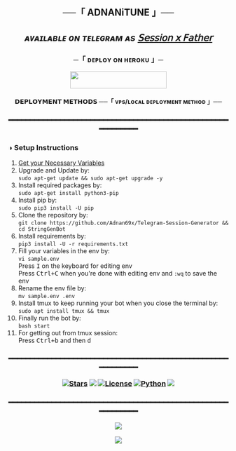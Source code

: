 <h2 align="center">
    ──「 ADNANiTUNE 」──
</h2> <h2 align="center">

_**ᴀᴠᴀɪʟᴀʙʟᴇ ᴏɴ ᴛᴇʟᴇɢʀᴀᴍ ᴀs [𝖲𝖾𝗌𝗌𝗂𝗈𝗇 𝗑 𝖥𝖺𝗍𝗁𝖾𝗋](https://t.me/SessionXFatherBot)**_
<h3 align="center">
 ─「 ᴅᴇᴩʟᴏʏ ᴏɴ ʜᴇʀᴏᴋᴜ 」─
</h3>

<p align="center"><a href="https://dashboard.heroku.com/new?template=https://github.com/Adnan69x/Telegram-Session-Generator"> <img src="https://img.shields.io/badge/Deploy%20On%20Heroku-black?style=for-the-badge&logo=heroku" width="220" height="38.45"/></a></p>

<h4 align="center">
<b>𝗗𝗘𝗣𝗟𝗢𝗬𝗠𝗘𝗡𝗧 𝗠𝗘𝗧𝗛𝗢𝗗𝗦</b> <b> ──「 ᴠᴘs/ʟᴏᴄᴀʟ ᴅᴇᴘʟᴏʏᴍᴇɴᴛ ᴍᴇᴛʜᴏᴅ 」── </b>
<h3 align="center">
━━━━━━━━━━━━━━━━━━━━━━━━━━━━━━━━━━━━━━━━━━━━━━━━━━━━━━━━━━━━
<h3 align="<li>">◑ Setup Instructions</h3>
<ol>
  <li><a href="https://github.com/Adnan69x/Telegram-Session-Generator/blob/master/sample.env">Get your Necessary Variables</a></li>
  <li>Upgrade and Update by:<br>
    <code>sudo apt-get update && sudo apt-get upgrade -y</code></li>
  <li>Install required packages by:<br>
    <code>sudo apt-get install python3-pip</code></li>
  <li>Install pip by:<br>
    <code>sudo pip3 install -U pip</code></li>
  <li>Clone the repository by:<br>
    <code>git clone https://github.com/Adnan69x/Telegram-Session-Generator && cd StringGenBot</code></li>
  <li>Install requirements by:<br>
    <code>pip3 install -U -r requirements.txt</code></li>
  <li>Fill your variables in the env by:<br>
    <code>vi sample.env</code><br>
    Press <kbd>I</kbd> on the keyboard for editing env<br>
    Press <kbd>Ctrl+C</kbd> when you're done with editing env and <code>:wq</code> to save the env</li>
  <li>Rename the env file by:<br>
    <code>mv sample.env .env</code></li>
  <li>Install tmux to keep running your bot when you close the terminal by:<br>
    <code>sudo apt install tmux && tmux</code></li>
  <li>Finally run the bot by:<br>
    <code>bash start</code></li>
  <li>For getting out from tmux session:<br>
    Press <kbd>Ctrl+b</kbd> and then <kbd>d</kbd></li>
</ol>

<h3 align="center">
━━━━━━━━━━━━━━━━━━━━━━━━━━━━━━━━━━━━━━━━━━━━━━━━━━━━━━━━━━━━
    <p>
<p align="center">
<a href="https://github.com/Adnan69x/Telegram-Session-Generator/stargazers"><img src="https://img.shields.io/github/stars/Adnan69x/Telegram-Session-Generator?color=black&logo=github&logoColor=black&style=for-the-badge" alt="Stars"/></a>
<a href="https://github.com/Adnan69x/Telegram-Session-Generator/network/members"> <img src="https://img.shields.io/github/forks/Adnan69x/Telegram-Session-Generator?color=black&logo=github&logoColor=black&style=for-the-badge"/></a>
<a href="https://github.com/Adnan69x/Telegram-Session-Generator/blob/master/LICENSE"> <img src="https://img.shields.io/badge/License-MIT-blueviolet?style=for-the-badge" alt="License"/></a>
<a href="https://www.python.org/"> <img src="https://img.shields.io/badge/Written%20in-Python-skyblue?style=for-the-badge&logo=python" alt="Python"/></a>
<a href="https://github.com/Adnan69x/Telegram-Session-Generator/commits/Adnan69x"> <img src="https://img.shields.io/github/last-commit/Adnan69x/Telegram-Session-Generator?color=black&logo=github&logoColor=black&style=for-the-badge"/></a>
</p>

<h3 align="center">
━━━━━━━━━━━━━━━━━━━━━━━━━━━━━━━━━━━━━━━━━━━━━━━━━━━━━━━━━━━━
<p>
<p align="center">
<a href="https://telegram.me/ADNANiTUNE"><img src="https://img.shields.io/badge/-Support%20Group-blue.svg?style=for-the-badge&logo=Telegram"></a>
</p>
<p align="center">
<a href="https://telegram.me/ADNANiTUNESUPPORT"><img src="https://img.shields.io/badge/-Support%20Channel-blue.svg?style=for-the-badge&logo=Telegram"></a>
</p>
